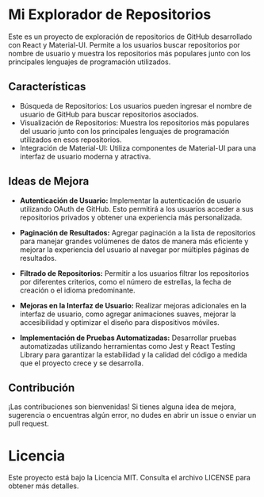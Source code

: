 # Mi Explorador de Repositorios

Este es un proyecto de exploración de repositorios de GitHub desarrollado con React y Material-UI. Permite a los usuarios buscar repositorios por nombre de usuario y muestra los repositorios más populares junto con los principales lenguajes de programación utilizados.

## Características

- Búsqueda de Repositorios: Los usuarios pueden ingresar el nombre de usuario de GitHub para buscar repositorios asociados.
- Visualización de Repositorios: Muestra los repositorios más populares del usuario junto con los principales lenguajes de programación utilizados en esos repositorios.
- Integración de Material-UI: Utiliza componentes de Material-UI para una interfaz de usuario moderna y atractiva.

## Ideas de Mejora

- **Autenticación de Usuario:** Implementar la autenticación de usuario utilizando OAuth de GitHub. Esto permitirá a los usuarios acceder a sus repositorios privados y obtener una experiencia más personalizada.

- **Paginación de Resultados:** Agregar paginación a la lista de repositorios para manejar grandes volúmenes de datos de manera más eficiente y mejorar la experiencia del usuario al navegar por múltiples páginas de resultados.

- **Filtrado de Repositorios:** Permitir a los usuarios filtrar los repositorios por diferentes criterios, como el número de estrellas, la fecha de creación o el idioma predominante.

- **Mejoras en la Interfaz de Usuario:** Realizar mejoras adicionales en la interfaz de usuario, como agregar animaciones suaves, mejorar la accesibilidad y optimizar el diseño para dispositivos móviles.

- **Implementación de Pruebas Automatizadas:** Desarrollar pruebas automatizadas utilizando herramientas como Jest y React Testing Library para garantizar la estabilidad y la calidad del código a medida que el proyecto crece y se desarrolla.

## Contribución

¡Las contribuciones son bienvenidas! Si tienes alguna idea de mejora, sugerencia o encuentras algún error, no dudes en abrir un issue o enviar un pull request.

# Licencia

Este proyecto está bajo la Licencia MIT. Consulta el archivo LICENSE para obtener más detalles.